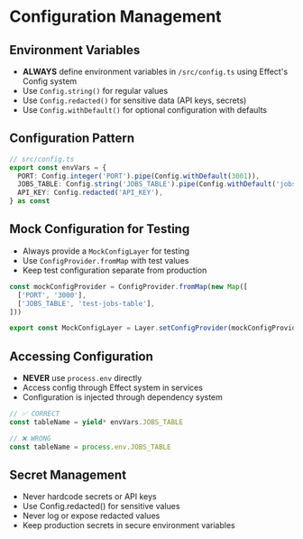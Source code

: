 # Configuration Management

## Environment Variables
- **ALWAYS** define environment variables in `/src/config.ts` using Effect's Config system
- Use `Config.string()` for regular values
- Use `Config.redacted()` for sensitive data (API keys, secrets)
- Use `Config.withDefault()` for optional configuration with defaults

## Configuration Pattern
```typescript
// src/config.ts
export const envVars = {
  PORT: Config.integer('PORT').pipe(Config.withDefault(3001)),
  JOBS_TABLE: Config.string('JOBS_TABLE').pipe(Config.withDefault('jobs-table')),
  API_KEY: Config.redacted('API_KEY'),
} as const
```

## Mock Configuration for Testing
- Always provide a `MockConfigLayer` for testing
- Use `ConfigProvider.fromMap` with test values
- Keep test configuration separate from production

```typescript
const mockConfigProvider = ConfigProvider.fromMap(new Map([
  ['PORT', '3000'],
  ['JOBS_TABLE', 'test-jobs-table'],
]))

export const MockConfigLayer = Layer.setConfigProvider(mockConfigProvider)
```

## Accessing Configuration
- **NEVER** use `process.env` directly
- Access config through Effect system in services
- Configuration is injected through dependency system

```typescript
// ✅ CORRECT
const tableName = yield* envVars.JOBS_TABLE

// ❌ WRONG
const tableName = process.env.JOBS_TABLE
```

## Secret Management
- Never hardcode secrets or API keys
- Use Config.redacted() for sensitive values
- Never log or expose redacted values
- Keep production secrets in secure environment variables